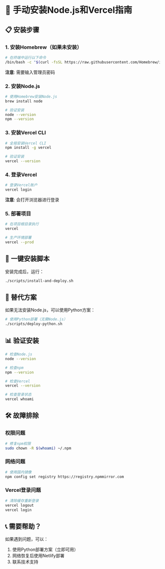 # 🔧 手动安装Node.js和Vercel指南

## 📋 安装步骤

### 1. 安装Homebrew（如果未安装）

```bash
# 在终端中运行以下命令
/bin/bash -c "$(curl -fsSL https://raw.githubusercontent.com/Homebrew/install/HEAD/install.sh)"
```

**注意**: 需要输入管理员密码

### 2. 安装Node.js

```bash
# 使用Homebrew安装Node.js
brew install node

# 验证安装
node --version
npm --version
```

### 3. 安装Vercel CLI

```bash
# 全局安装Vercel CLI
npm install -g vercel

# 验证安装
vercel --version
```

### 4. 登录Vercel

```bash
# 登录Vercel账户
vercel login
```

**注意**: 会打开浏览器进行登录

### 5. 部署项目

```bash
# 在项目根目录执行
vercel

# 生产环境部署
vercel --prod
```

## 🚀 一键安装脚本

安装完成后，运行：

```bash
./scripts/install-and-deploy.sh
```

## 🔄 替代方案

如果无法安装Node.js，可以使用Python方案：

```bash
# 使用Python部署（无需Node.js）
./scripts/deploy-python.sh
```

## 📊 验证安装

```bash
# 检查Node.js
node --version

# 检查npm
npm --version

# 检查Vercel
vercel --version

# 检查登录状态
vercel whoami
```

## 🛠️ 故障排除

### 权限问题
```bash
# 修复npm权限
sudo chown -R $(whoami) ~/.npm
```

### 网络问题
```bash
# 使用国内镜像
npm config set registry https://registry.npmmirror.com
```

### Vercel登录问题
```bash
# 清除缓存重新登录
vercel logout
vercel login
```

## 📞 需要帮助？

如果遇到问题，可以：
1. 使用Python部署方案（立即可用）
2. 网络恢复后使用Netlify部署
3. 联系技术支持
